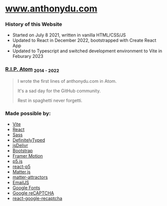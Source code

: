 # www.anthonydu.com

### History of this Website

- Started on July 8 2021, written in vanilla HTML/CSS/JS
- Updated to React in December 2022, bootstrapped with Create React App
- Updated to Typescript and switched development environment to Vite in Feburary 2023

### [R.I.P. Atom](https://github.blog/2022-06-08-sunsetting-atom/) <sub>2014 - 2022</sub>

 > I wrote the first lines of anthonydu.com in Atom.
 > 
 > It's a sad day for the GitHub community.
 >
 > Rest in spaghetti never forgetti.

### Made possible by:

- [Vite](https://vitejs.dev)
- [React](https://reactjs.org)
- [Sass](https://sass-lang.com)
- [DefinitelyTyped](https://github.com/DefinitelyTyped/DefinitelyTyped)
- [jsDelivr](https://www.jsdelivr.com)
- [Bootstrap](https://getbootstrap.com)
- [Framer Motion](https://www.framer.com/motion/)
- [p5.js](https://p5js.org)
- [react-p5](https://github.com/Gherciu/react-p5)
- [Matter.js](https://brm.io/matter-js)
- [matter-attractors](https://github.com/liabru/matter-attractors)
- [EmailJS](https://www.emailjs.com)
- [Google Fonts](https://fonts.google.com)
- [Google reCAPTCHA](https://www.google.com/recaptcha)
- [react-google-recaptcha](https://github.com/dozoisch/react-google-recaptcha)

